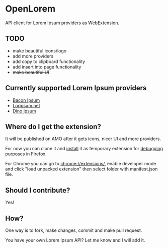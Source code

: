 # OpenLorem

API client for Lorem Ipsum providers as WebExtension.

## TODO

- make beautiful icons/logo
- add more providers
- add copy to clipboard functionality
- add insert into page functionality
- ~~make beautiful UI~~

## Currently supported Lorem Ipsum providers

- [Bacon Ipsum](https://baconipsum.com/json-api/)
- [Loripsum.net](http://loripsum.net/)
- [Dino ipsum](http://dinoipsum.herokuapp.com/)

## Where do I get the extension?

It will be published on AMO after it gets icons, nicer UI and more providers.

For now you can clone it and [install](https://developer.mozilla.org/en-US/Add-ons/WebExtensions/Temporary_Installation_in_Firefox) it as temporary extension for [debugging](https://developer.mozilla.org/en-US/Add-ons/WebExtensions/Debugging) purposes in Firefox.

For Chrome you can go to [chrome://extensions/](chrome://extensions/), enable developer mode and click "load unpacked extension" then select folder with manifest.json file.

## Should I contribute?

Yes!

## How?

One way is to fork, make changes, commit and make pull request.

You have your own Lorem Ipsum API? Let me know and I will add it.